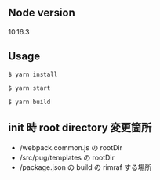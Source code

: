 ## Node version
10.16.3

## Usage
`$ yarn install`

`$ yarn start`

`$ yarn build`

## init 時 root directory 変更箇所
- /webpack.common.js の rootDir
- /src/pug/templates の rootDir
- /package.json の build の rimraf する場所

